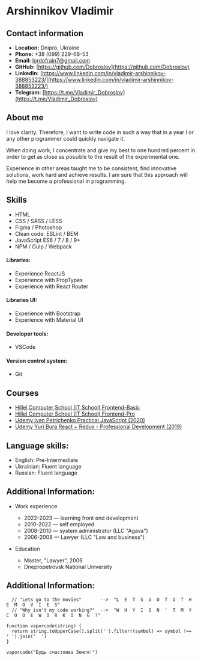 # Arshinnikov Vladimir
## Contact information

* **Location:** Dnipro, Ukraine
* **Phone:** +38 (099) 229-68-53
* **Email:** [lordofrain7@gmail.com](lordofrain7@gmail.com)
* **GitHub:** [https://github.com/Dobroslov](https://github.com/Dobroslov)
* **LinkedIn:**
[https://www.linkedin.com/in/vladimir-arshinnikov-388853223/](https://www.linkedin.com/in/vladimir-arshinnikov-388853223/)
* **Telegram:** [https://t.me/Vladimir_Dobroslov](https://t.me/Vladimir_Dobroslov)

## About me

I love clarity. Therefore, I want to write code in such a way that in a
year I or any other programmer could quickly navigate it.

When doing work, I concentrate and give my best to one hundred
percent in order to get as close as possible to the result of the
experimental one.

Experience in other areas taught me to be consistent, find
innovative solutions, work hard and achieve results. I am sure that
this approach will help me become a professional in programming.

## Skills

* HTML
* CSS / SASS / LESS
* Figma / Photoshop
* Clean code: ESLint / BEM
* JavaScript ES6 / 7 / 8 / 9+
* NPM / Gulp / Webpack

#### Libraries:
* Experience ReactJS
* Experience with PropTypes
* Experience with React Router

#### Libraries UI:
* Experience with Bootstrap
* Experience with Material UI

#### Developer tools:
* VSCode

#### Version control system:
* Git

## Courses

* [Hillel Computer School (IT School) Frontend-Basic](https://dnipro.ithillel.ua/courses/front-end-basic)
* [Hillel Computer School (IT School) Frontend-Pro](https://dnipro.ithillel.ua/courses/front-end-pro)
* [Udemy Ivan Petrichenko Practical JavaScript (2020)](https://www.udemy.com/user/yan-kovalenko-2/)
* [Udemy Yuri Bura React + Redux - Professional Development (2019)](https://www.udemy.com/course/pro-react-redux/)

## Language skills:

* English: Pre-Intermediate
* Ukrainian: Fluent language
* Russian: Fluent language


## Additional Information:

* Work experience
  + 2022-2023 — learning front end development
  + 2010-2022 — self employed
  + 2008-2010 — system administrator (LLC "Agava")
  + 2006-2008 — Lawyer (LLC "Law and business")

* Education
  + Master, "Lawyer", 2006
  + Dnepropetrovsk National University

## Additional Information:
```
  // "Lets go to the movies"       -->  "L  E  T  S  G  O  T  O  T  H  E  M  O  V  I  E  S"
  // "Why isn't my code working?"  -->  "W  H  Y  I  S  N  '  T  M  Y  C  O  D  E  W  O  R  K  I  N  G  ?"

function vaporcode(string) {
  return string.toUpperCase().split('').filter((symbol) => symbol !== ' ').join('  ')
}

vaporcode("Будь счастлива Земля!")
```